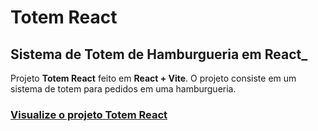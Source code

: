 # **Totem React**
## Sistema de Totem de Hamburgueria em React_

Projeto **Totem React** feito em **React + Vite**.
O projeto consiste em um sistema de totem para pedidos em uma hamburgueria.

### [Visualize o projeto Totem React](https://s0d4z3r0.github.io/totem-react/)
